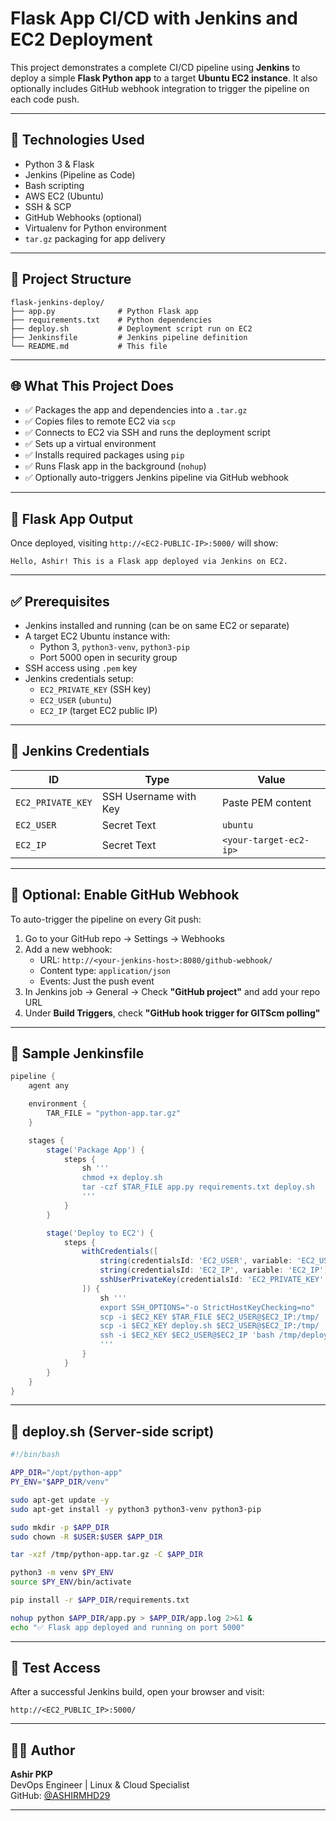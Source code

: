 
# Flask App CI/CD with Jenkins and EC2 Deployment

This project demonstrates a complete CI/CD pipeline using **Jenkins** to deploy a simple **Flask Python app** to a target **Ubuntu EC2 instance**. It also optionally includes GitHub webhook integration to trigger the pipeline on each code push.


---

## 🔧 Technologies Used

- Python 3 & Flask
- Jenkins (Pipeline as Code)
- Bash scripting
- AWS EC2 (Ubuntu)
- SSH & SCP
- GitHub Webhooks (optional)
- Virtualenv for Python environment
- `tar.gz` packaging for app delivery

---

## 📁 Project Structure

```
flask-jenkins-deploy/
├── app.py              # Python Flask app
├── requirements.txt    # Python dependencies
├── deploy.sh           # Deployment script run on EC2
├── Jenkinsfile         # Jenkins pipeline definition
└── README.md           # This file
```

---

## 🌐 What This Project Does

- ✅ Packages the app and dependencies into a `.tar.gz`
- ✅ Copies files to remote EC2 via `scp`
- ✅ Connects to EC2 via SSH and runs the deployment script
- ✅ Sets up a virtual environment
- ✅ Installs required packages using `pip`
- ✅ Runs Flask app in the background (`nohup`)
- ✅ Optionally auto-triggers Jenkins pipeline via GitHub webhook

---

## 🚀 Flask App Output

Once deployed, visiting `http://<EC2-PUBLIC-IP>:5000/` will show:

```
Hello, Ashir! This is a Flask app deployed via Jenkins on EC2.
```

---

## ✅ Prerequisites

- Jenkins installed and running (can be on same EC2 or separate)
- A target EC2 Ubuntu instance with:
  - Python 3, `python3-venv`, `python3-pip`
  - Port 5000 open in security group
- SSH access using `.pem` key
- Jenkins credentials setup:
  - `EC2_PRIVATE_KEY` (SSH key)
  - `EC2_USER` (`ubuntu`)
  - `EC2_IP` (target EC2 public IP)

---

## 🔐 Jenkins Credentials

| ID               | Type                      | Value                      |
|------------------|---------------------------|----------------------------|
| `EC2_PRIVATE_KEY`| SSH Username with Key     | Paste PEM content          |
| `EC2_USER`       | Secret Text               | `ubuntu`                   |
| `EC2_IP`         | Secret Text               | `<your-target-ec2-ip>`     |

---

## 🔁 Optional: Enable GitHub Webhook

To auto-trigger the pipeline on every Git push:

1. Go to your GitHub repo → Settings → Webhooks
2. Add a new webhook:
   - URL: `http://<your-jenkins-host>:8080/github-webhook/`
   - Content type: `application/json`
   - Events: Just the push event
3. In Jenkins job → General → Check **"GitHub project"** and add your repo URL
4. Under **Build Triggers**, check **"GitHub hook trigger for GITScm polling"**

---

## 📜 Sample Jenkinsfile

```groovy
pipeline {
    agent any

    environment {
        TAR_FILE = "python-app.tar.gz"
    }

    stages {
        stage('Package App') {
            steps {
                sh '''
                chmod +x deploy.sh
                tar -czf $TAR_FILE app.py requirements.txt deploy.sh
                '''
            }
        }

        stage('Deploy to EC2') {
            steps {
                withCredentials([
                    string(credentialsId: 'EC2_USER', variable: 'EC2_USER'),
                    string(credentialsId: 'EC2_IP', variable: 'EC2_IP'),
                    sshUserPrivateKey(credentialsId: 'EC2_PRIVATE_KEY', keyFileVariable: 'EC2_KEY')
                ]) {
                    sh '''
                    export SSH_OPTIONS="-o StrictHostKeyChecking=no"
                    scp -i $EC2_KEY $TAR_FILE $EC2_USER@$EC2_IP:/tmp/
                    scp -i $EC2_KEY deploy.sh $EC2_USER@$EC2_IP:/tmp/
                    ssh -i $EC2_KEY $EC2_USER@$EC2_IP 'bash /tmp/deploy.sh'
                    '''
                }
            }
        }
    }
}
```

---

## 📂 deploy.sh (Server-side script)

```bash
#!/bin/bash

APP_DIR="/opt/python-app"
PY_ENV="$APP_DIR/venv"

sudo apt-get update -y
sudo apt-get install -y python3 python3-venv python3-pip

sudo mkdir -p $APP_DIR
sudo chown -R $USER:$USER $APP_DIR

tar -xzf /tmp/python-app.tar.gz -C $APP_DIR

python3 -m venv $PY_ENV
source $PY_ENV/bin/activate

pip install -r $APP_DIR/requirements.txt

nohup python $APP_DIR/app.py > $APP_DIR/app.log 2>&1 &
echo "✅ Flask app deployed and running on port 5000"
```

---

## 🧪 Test Access

After a successful Jenkins build, open your browser and visit:

```
http://<EC2_PUBLIC_IP>:5000/
```

---

## 👨‍💻 Author

**Ashir PKP**  
DevOps Engineer | Linux & Cloud Specialist  
GitHub: [@ASHIRMHD29](https://github.com/ASHIRMHD29)

---
